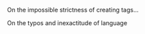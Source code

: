 <!--
.. title: 007 - Good is better than better
.. slug: 007
.. date: 2022-04-12 23:35:55 UTC-04:00
.. tags: draft
.. category: draft
.. link: 
.. description: 
.. type: text
-->


On the impossible strictness of creating tags... 

On the typos and inexactitude of language

<!-- remember to change the value of date -->
